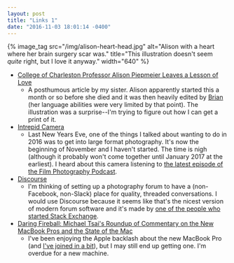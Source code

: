 ```yaml
---
layout: post
title: "Links 1"
date: "2016-11-03 18:01:14 -0400"
---
```


{% image_tag src="/img/alison-heart-head.jpg" alt="Alison with a heart where her brain surgery scar was." title="This illustration doesn't seem *quite* right, but I love it anyway." width="640" %}

- [College of Charleston Professor Alison Piepmeier Leaves a Lesson of Love](http://today.cofc.edu/2016/11/02/alison-piepmeier/)
    - A posthumous article by my sister. Alison apparently started this a month or so before she died and it was then heavily edited by [Brian](http://president.cofc.edu/administration/officersanddeans/brian-mcgee.php) (her language abilities were very limited by that point). The illustration was a surprise--I'm trying to figure out how I can get a print of it.
- [Intrepid Camera](https://intrepidcamera.co.uk/products/intrepid-camera)
    - Last New Years Eve, one of the things I talked about wanting to do in 2016 was to get into large format photography. It's now the beginning of November and I haven't started. The time is nigh (although it probably won't come together until January 2017 at the earliest). I heard about this camera listening to [the latest episode of the Film Photography Podcast](http://filmphotographyproject.com/podcast/2016/11/film-photography-podcast-153).
- [Discourse](http://www.discourse.org/)
    - I'm thinking of setting up a photography forum to have a (non-Facebook, non-Slack) place for quality, threaded conversations. I would use Discourse because it seems like that's the nicest version of modern forum software and it's made by [one of the people who started Stack Exchange](https://blog.codinghorror.com/civilized-discourse-construction-kit/).
- [Daring Fireball: Michael Tsai's Roundup of Commentary on the New MacBook Pros and the State of the Mac](http://daringfireball.net/linked/2016/10/31/tsai-mbp-roundup)
    - I've been enjoying the Apple backlash about the new MacBook Pro (and [I've joined in a bit](https://twitter.com/trey/status/791703543979859968)), but I may still end up getting one. I'm overdue for a new machine.
